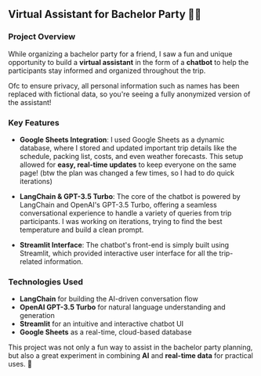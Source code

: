 ## Virtual Assistant for Bachelor Party 🎉🤖

### Project Overview

While organizing a bachelor party for a friend, I saw a fun and unique opportunity to build a **virtual assistant** in the form of a **chatbot** to help the participants stay informed and organized throughout the trip.

Ofc to ensure privacy, all personal information such as names has been replaced with fictional data, so you're seeing a fully anonymized version of the assistant!

### Key Features
- **Google Sheets Integration**: I used Google Sheets as a dynamic database, where I stored and updated important trip details like the schedule, packing list, costs, and even weather forecasts. This setup allowed for **easy, real-time updates** to keep everyone on the same page! (btw the plan was changed a few times, so I had to do quick iterations)
  
- **LangChain & GPT-3.5 Turbo**: The core of the chatbot is powered by LangChain and OpenAI's GPT-3.5 Turbo, offering a seamless conversational experience to handle a variety of queries from trip participants. I was working on iterations, trying to find the best temperature and build a clean prompt.

- **Streamlit Interface**: The chatbot's front-end is simply built using Streamlit, which provided interactive user interface for all the trip-related information.

### Technologies Used
- **LangChain** for building the AI-driven conversation flow
- **OpenAI GPT-3.5 Turbo** for natural language understanding and generation
- **Streamlit** for an intuitive and interactive chatbot UI
- **Google Sheets** as a real-time, cloud-based database

This project was not only a fun way to assist in the bachelor party planning, but also a great experiment in combining **AI** and **real-time data** for practical uses. 🚀
